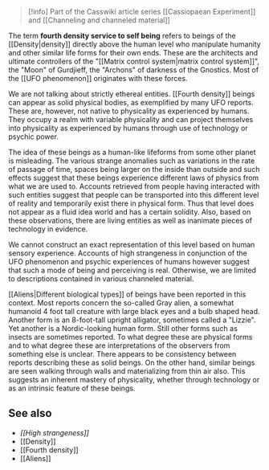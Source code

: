 
> [!info] Part of the Casswiki article series [[Cassiopaean Experiment]] and [[Channeling and channeled material]]

The term **fourth density service to self being** refers to beings of the [[Density|density]] directly above the human level who manipulate humanity and other similar life forms for their own ends. These are the architects and ultimate controllers of the "[[Matrix control system|matrix control system]]", the "Moon" of Gurdjieff, the "Archons" of darkness of the Gnostics. Most of the [[UFO phenomenon]] originates with these forces.

We are not talking about strictly ethereal entities. [[Fourth density]] beings can appear as solid physical bodies, as exemplified by many UFO reports. These are, however, not native to physicality as experienced by humans. They occupy a realm with variable physicality and can project themselves into physicality as experienced by humans through use of technology or psychic power.

The idea of these beings as a human-like lifeforms from some other planet is misleading. The various strange anomalies such as variations in the rate of passage of time, spaces being larger on the inside than outside and such effects suggest that these beings experience different laws of physics from what we are used to. Accounts retrieved from people having interacted with such entities suggest that people can be transported into this different level of reality and temporarily exist there in physical form. Thus that level does not appear as a fluid idea world and has a certain solidity. Also, based on these observations, there are living entities as well as inanimate pieces of technology in evidence.

We cannot construct an exact representation of this level based on human sensory experience. Accounts of high strangeness in conjunction of the UFO phenomenon and psychic experiences of humans however suggest that such a mode of being and perceiving is real. Otherwise, we are limited to descriptions contained in various channeled material.

[[Aliens|Different biological types]] of beings have been reported in this context. Most reports concern the so-called Gray alien, a somewhat humanoid 4 foot tall creature with large black eyes and a bulb shaped head. Another form is an 8-foot-tall upright alligator, sometimes called a "Lizzie". Yet another is a Nordic-looking human form. Still other forms such as insects are sometimes reported. To what degree these are physical forms and to what degree these are interpretations of the observers from something else is unclear. There appears to be consistency between reports describing these as solid beings. On the other hand, similar beings are seen walking through walls and materializing from thin air also. This suggests an inherent mastery of physicality, whether through technology or as an intrinsic feature of these beings.

See also
--------

*   _[[High strangeness]]_
*   [[Density]]
*   [[Fourth density]]
*   [[Aliens]]